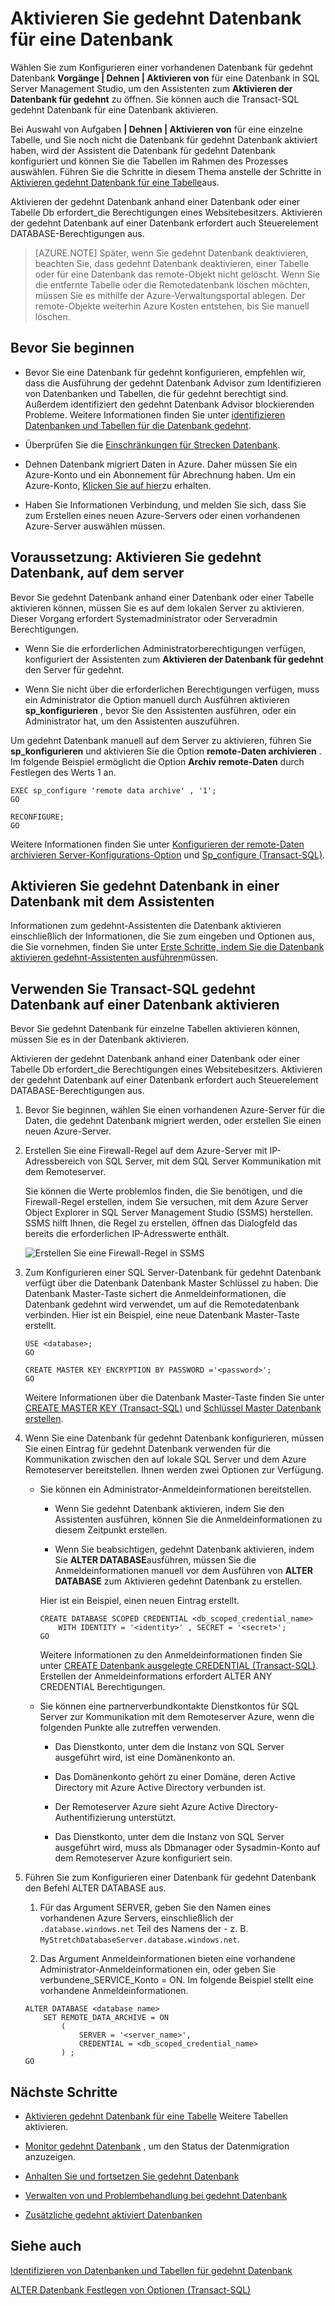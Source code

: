 <properties
    pageTitle="Aktivieren Sie gedehnt Datenbank für eine Datenbank | Microsoft Azure"
    description="Informationen Sie zum Konfigurieren einer Datenbank für gedehnt Datenbank."
    services="sql-server-stretch-database"
    documentationCenter=""
    authors="douglaslMS"
    manager="jhubbard"
    editor=""/>

<tags
    ms.service="sql-server-stretch-database"
    ms.workload="data-management"
    ms.tgt_pltfrm="na"
    ms.devlang="na"
    ms.topic="article"
    ms.date="08/05/2016"
    ms.author="douglasl"/>

# <a name="enable-stretch-database-for-a-database"></a>Aktivieren Sie gedehnt Datenbank für eine Datenbank

Wählen Sie zum Konfigurieren einer vorhandenen Datenbank für gedehnt Datenbank **Vorgänge | Dehnen | Aktivieren von** für eine Datenbank in SQL Server Management Studio, um den Assistenten zum **Aktivieren der Datenbank für gedehnt** zu öffnen. Sie können auch die Transact\-SQL gedehnt Datenbank für eine Datenbank aktivieren.

Bei Auswahl von Aufgaben **| Dehnen | Aktivieren von** für eine einzelne Tabelle, und Sie noch nicht die Datenbank für gedehnt Datenbank aktiviert haben, wird der Assistent die Datenbank für gedehnt Datenbank konfiguriert und können Sie die Tabellen im Rahmen des Prozesses auswählen. Führen Sie die Schritte in diesem Thema anstelle der Schritte in [Aktivieren gedehnt Datenbank für eine Tabelle](sql-server-stretch-database-enable-database.md)aus.

Aktivieren der gedehnt Datenbank anhand einer Datenbank oder einer Tabelle Db erfordert\_die Berechtigungen eines Websitebesitzers. Aktivieren der gedehnt Datenbank auf einer Datenbank erfordert auch Steuerelement DATABASE-Berechtigungen aus.

 >   [AZURE.NOTE] Später, wenn Sie gedehnt Datenbank deaktivieren, beachten Sie, dass gedehnt Datenbank deaktivieren, einer Tabelle oder für eine Datenbank das remote-Objekt nicht gelöscht. Wenn Sie die entfernte Tabelle oder die Remotedatenbank löschen möchten, müssen Sie es mithilfe der Azure-Verwaltungsportal ablegen. Der remote-Objekte weiterhin Azure Kosten entstehen, bis Sie manuell löschen.

## <a name="before-you-get-started"></a>Bevor Sie beginnen

-   Bevor Sie eine Datenbank für gedehnt konfigurieren, empfehlen wir, dass die Ausführung der gedehnt Datenbank Advisor zum Identifizieren von Datenbanken und Tabellen, die für gedehnt berechtigt sind. Außerdem identifiziert den gedehnt Datenbank Advisor blockierenden Probleme. Weitere Informationen finden Sie unter [identifizieren Datenbanken und Tabellen für die Datenbank gedehnt](sql-server-stretch-database-identify-databases.md).

-   Überprüfen Sie die [Einschränkungen für Strecken Datenbank](sql-server-stretch-database-limitations.md).

-   Dehnen Datenbank migriert Daten in Azure. Daher müssen Sie ein Azure-Konto und ein Abonnement für Abrechnung haben. Um ein Azure-Konto, [Klicken Sie auf hier](http://azure.microsoft.com/pricing/free-trial/)zu erhalten.

-   Haben Sie Informationen Verbindung, und melden Sie sich, dass Sie zum Erstellen eines neuen Azure-Servers oder einen vorhandenen Azure-Server auswählen müssen.

## <a name="a-nameenabletsqlserveraprerequisite-enable-stretch-database-on-the-server"></a><a name="EnableTSQLServer"></a>Voraussetzung: Aktivieren Sie gedehnt Datenbank, auf dem server
Bevor Sie gedehnt Datenbank anhand einer Datenbank oder einer Tabelle aktivieren können, müssen Sie es auf dem lokalen Server zu aktivieren. Dieser Vorgang erfordert Systemadministrator oder Serveradmin Berechtigungen.

-   Wenn Sie die erforderlichen Administratorberechtigungen verfügen, konfiguriert der Assistenten zum **Aktivieren der Datenbank für gedehnt** den Server für gedehnt.

-   Wenn Sie nicht über die erforderlichen Berechtigungen verfügen, muss ein Administrator die Option manuell durch Ausführen aktivieren **sp\_konfigurieren** , bevor Sie den Assistenten ausführen, oder ein Administrator hat, um den Assistenten auszuführen.

Um gedehnt Datenbank manuell auf dem Server zu aktivieren, führen Sie **sp\_konfigurieren** und aktivieren Sie die Option **remote-Daten archivieren** . Im folgende Beispiel ermöglicht die Option **Archiv remote-Daten** durch Festlegen des Werts 1 an.

```
EXEC sp_configure 'remote data archive' , '1';
GO

RECONFIGURE;
GO
```
Weitere Informationen finden Sie unter [Konfigurieren der remote-Daten archivieren Server-Konfigurations-Option](https://msdn.microsoft.com/library/mt143175.aspx) und [Sp_configure (Transact-SQL)](https://msdn.microsoft.com/library/ms188787.aspx).

## <a name="a-namewizardause-the-wizard-to-enable-stretch-database-on-a-database"></a><a name="Wizard"></a>Aktivieren Sie gedehnt Datenbank in einer Datenbank mit dem Assistenten
Informationen zum gedehnt-Assistenten die Datenbank aktivieren einschließlich der Informationen, die Sie zum eingeben und Optionen aus, die Sie vornehmen, finden Sie unter [Erste Schritte, indem Sie die Datenbank aktivieren gedehnt-Assistenten ausführen](sql-server-stretch-database-wizard.md)müssen.

## <a name="a-nameenabletsqldatabaseause-transact-sql-to-enable-stretch-database-on-a-database"></a><a name="EnableTSQLDatabase"></a>Verwenden Sie Transact\-SQL gedehnt Datenbank auf einer Datenbank aktivieren
Bevor Sie gedehnt Datenbank für einzelne Tabellen aktivieren können, müssen Sie es in der Datenbank aktivieren.

Aktivieren der gedehnt Datenbank anhand einer Datenbank oder einer Tabelle Db erfordert\_die Berechtigungen eines Websitebesitzers. Aktivieren der gedehnt Datenbank auf einer Datenbank erfordert auch Steuerelement DATABASE-Berechtigungen aus.

1.  Bevor Sie beginnen, wählen Sie einen vorhandenen Azure-Server für die Daten, die gedehnt Datenbank migriert werden, oder erstellen Sie einen neuen Azure-Server.

2.  Erstellen Sie eine Firewall-Regel auf dem Azure-Server mit IP-Adressbereich von SQL Server, mit dem SQL Server Kommunikation mit dem Remoteserver.

    Sie können die Werte problemlos finden, die Sie benötigen, und die Firewall-Regel erstellen, indem Sie versuchen, mit dem Azure Server Object Explorer in SQL Server Management Studio (SSMS) herstellen. SSMS hilft Ihnen, die Regel zu erstellen, öffnen das Dialogfeld das bereits die erforderlichen IP-Adresswerte enthält.

    ![Erstellen Sie eine Firewall-Regel in SSMS][FirewallRule]

3.  Zum Konfigurieren einer SQL Server-Datenbank für gedehnt Datenbank verfügt über die Datenbank Datenbank Master Schlüssel zu haben. Die Datenbank Master-Taste sichert die Anmeldeinformationen, die Datenbank gedehnt wird verwendet, um auf die Remotedatenbank verbinden. Hier ist ein Beispiel, eine neue Datenbank Master-Taste erstellt.

    ```tsql
    USE <database>;
    GO

    CREATE MASTER KEY ENCRYPTION BY PASSWORD ='<password>';
    GO
    ```

    Weitere Informationen über die Datenbank Master-Taste finden Sie unter [CREATE MASTER KEY (Transact-SQL)](https://msdn.microsoft.com/library/ms174382.aspx) und [Schlüssel Master Datenbank erstellen](https://msdn.microsoft.com/library/aa337551.aspx).

4.  Wenn Sie eine Datenbank für gedehnt Datenbank konfigurieren, müssen Sie einen Eintrag für gedehnt Datenbank verwenden für die Kommunikation zwischen den auf lokale SQL Server und dem Azure Remoteserver bereitstellen. Ihnen werden zwei Optionen zur Verfügung.

    -   Sie können ein Administrator-Anmeldeinformationen bereitstellen.

        -   Wenn Sie gedehnt Datenbank aktivieren, indem Sie den Assistenten ausführen, können Sie die Anmeldeinformationen zu diesem Zeitpunkt erstellen.

        -   Wenn Sie beabsichtigen, gedehnt Datenbank aktivieren, indem Sie **ALTER DATABASE**ausführen, müssen Sie die Anmeldeinformationen manuell vor dem Ausführen von **ALTER DATABASE** zum Aktivieren gedehnt Datenbank zu erstellen.

        Hier ist ein Beispiel, einen neuen Eintrag erstellt.

        ```tsql
        CREATE DATABASE SCOPED CREDENTIAL <db_scoped_credential_name>
            WITH IDENTITY = '<identity>' , SECRET = '<secret>';
        GO
        ```

        Weitere Informationen zu den Anmeldeinformationen finden Sie unter [CREATE Datenbank ausgelegte CREDENTIAL (Transact-SQL)](https://msdn.microsoft.com/library/mt270260.aspx). Erstellen der Anmeldeinformations erfordert ALTER ANY CREDENTIAL Berechtigungen.

    -   Sie können eine partnerverbundkontakte Dienstkontos für SQL Server zur Kommunikation mit dem Remoteserver Azure, wenn die folgenden Punkte alle zutreffen verwenden.

        -   Das Dienstkonto, unter dem die Instanz von SQL Server ausgeführt wird, ist eine Domänenkonto an.

        -   Das Domänenkonto gehört zu einer Domäne, deren Active Directory mit Azure Active Directory verbunden ist.

        -   Der Remoteserver Azure sieht Azure Active Directory-Authentifizierung unterstützt.

        -   Das Dienstkonto, unter dem die Instanz von SQL Server ausgeführt wird, muss als Dbmanager oder Sysadmin-Konto auf dem Remoteserver Azure konfiguriert sein.

5.  Führen Sie zum Konfigurieren einer Datenbank für gedehnt Datenbank den Befehl ALTER DATABASE aus.

    1.  Für das Argument SERVER, geben Sie den Namen eines vorhandenen Azure Servers, einschließlich der `.database.windows.net` Teil des Namens der \- z. B. `MyStretchDatabaseServer.database.windows.net`.

    2.  Das Argument Anmeldeinformationen bieten eine vorhandene Administrator-Anmeldeinformationen ein, oder geben Sie verbundene\_SERVICE\_Konto = ON. Im folgende Beispiel stellt eine vorhandene Anmeldeinformationen.

    ```tsql
    ALTER DATABASE <database name>
        SET REMOTE_DATA_ARCHIVE = ON
            (
                SERVER = '<server_name>',
                CREDENTIAL = <db_scoped_credential_name>
            ) ;
    GO
    ```

## <a name="next-steps"></a>Nächste Schritte
-   [Aktivieren gedehnt Datenbank für eine Tabelle](sql-server-stretch-database-enable-table.md) Weitere Tabellen aktivieren.

-   [Monitor gedehnt Datenbank](sql-server-stretch-database-monitor.md) , um den Status der Datenmigration anzuzeigen.

-   [Anhalten Sie und fortsetzen Sie gedehnt Datenbank](sql-server-stretch-database-pause.md)

-   [Verwalten von und Problembehandlung bei gedehnt Datenbank](sql-server-stretch-database-manage.md)

-   [Zusätzliche gedehnt aktiviert Datenbanken](sql-server-stretch-database-backup.md)

## <a name="see-also"></a>Siehe auch

[Identifizieren von Datenbanken und Tabellen für gedehnt Datenbank](sql-server-stretch-database-identify-databases.md)

[ALTER Datenbank Festlegen von Optionen (Transact-SQL)](https://msdn.microsoft.com/library/bb522682.aspx)

[FirewallRule]: ./media/sql-server-stretch-database-enable-database/firewall.png
